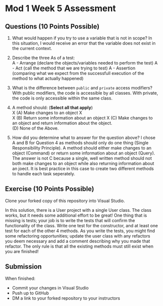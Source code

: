 # Mod 1 Week 5 Assessment

## Questions (10 Points Possible)
1. What would happen if you try to use a variable that is not in scope?
In this situation, I would receive an error that the variable does not exist in the current context.

2. Describe the three As of a test:  
A - Arrange (declare the objects/variables needed to perform the test)
A - Act (call the method that we are trying to test)
A - Assertion (comparing what we expect from the successfull execution of the method to what actually happened)

3. What is the difference between `public` and `private` access modifiers?
With public modifiers, the code is accessible by all classes. With private, the code is only accessible within the same class.

4. A method should:  (**Select all that apply**) <br/>
X (A) Make changes to an object X  
X (B) Return some information about an object X 
(C) Make changes to an object and return information about the object.  
(D) None of the Above.  


5. How did you determine what to answer for the question above?
I chose A and B for Question 4 as methods should only do one thing (Single Responsibility Principle). A method should either make changes to an object (Command) or return some information about an object (Query). The answer is not C because a single, well written method should not both make changes to an object while also returning information about an joect. It is best practice in this case to create two different methods to handle each task seperately. 

## Exercise (10 Points Possible)

Clone your forked copy of this repository into Visual Studio.  

In this solution, there is a User project with a single User class.  The class works, but it needs some additional effort to be great! One thing that is missing is tests; your job is to write the tests that will confirm the functionality of the class. Write one test for the constructor, and at least one test for each of the other 4 methods. As you write the tests, you might find some refactoring opportunities; update the user class with any refactors you deem necessary and add a comment describing why you made that refactor.  The only rule is that all the existing methods must still exist when you are finished!


## Submission

When finished:
* Commit your changes in Visual Studio
* Push up to GitHub
* DM a link to your forked repository to your instructors
